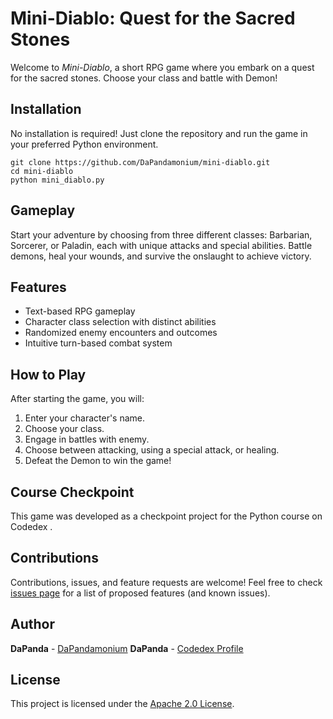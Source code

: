 # Mini-Diablo: Quest for the Sacred Stones

Welcome to *Mini-Diablo*, a short RPG game where you embark on a quest for the sacred stones. Choose your class and battle with Demon!

## Installation

No installation is required! Just clone the repository and run the game in your preferred Python environment.

```
git clone https://github.com/DaPandamonium/mini-diablo.git
cd mini-diablo
python mini_diablo.py
```


## Gameplay

Start your adventure by choosing from three different classes: Barbarian, Sorcerer, or Paladin, each with unique attacks and special abilities. Battle demons, heal your wounds, and survive the onslaught to achieve victory.

## Features

- Text-based RPG gameplay
- Character class selection with distinct abilities
- Randomized enemy encounters and outcomes
- Intuitive turn-based combat system

## How to Play

After starting the game, you will:

1. Enter your character's name.
2. Choose your class.
3. Engage in battles with enemy.
4. Choose between attacking, using a special attack, or healing.
5. Defeat the Demon to win the game!

## Course Checkpoint

This game was developed as a checkpoint project for the Python course on Codedex .


## Contributions

Contributions, issues, and feature requests are welcome! Feel free to check [issues page](https://github.com/DaPandamonium/mini-diablo/issues) for a list of proposed features (and known issues).

## Author

**DaPanda** -   [DaPandamonium](https://github.com/DaPandamonium)
**DaPanda** -   [Codedex Profile](https://www.codedex.io/@DaPanda)


## License

This project is licensed under the [Apache 2.0 License](LICENSE.md).
